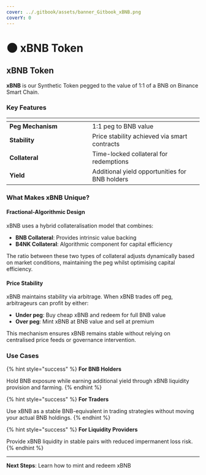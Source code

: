 ```yaml
---
cover: ../.gitbook/assets/banner_Gitbook_xBNB.png
coverY: 0
---
```


# 🌑 xBNB Token

## xBNB Token

**xBNB** is our Synthetic Token pegged to the value of 1:1 of a BNB on Binance Smart Chain.

### Key Features

<table data-header-hidden><thead><tr><th width="200"></th><th></th></tr></thead><tbody><tr><td><strong>Peg Mechanism</strong></td><td>1:1 peg to BNB value</td></tr><tr><td><strong>Stability</strong></td><td>Price stability achieved via smart contracts</td></tr><tr><td><strong>Collateral</strong></td><td>Time-locked collateral for redemptions</td></tr><tr><td><strong>Yield</strong></td><td>Additional yield opportunities for BNB holders</td></tr></tbody></table>

### What Makes xBNB Unique?

#### Fractional-Algorithmic Design

xBNB uses a hybrid collateralisation model that combines:

* **BNB Collateral**: Provides intrinsic value backing
* **B4NK Collateral**: Algorithmic component for capital efficiency

The ratio between these two types of collateral adjusts dynamically based on market conditions, maintaining the peg whilst optimising capital efficiency.

#### Price Stability

xBNB maintains stability via arbitrage. When xBNB trades off peg, arbitrageurs can profit by either:

* **Under peg**: Buy cheap xBNB and redeem for full BNB value
* **Over peg**: Mint xBNB at BNB value and sell at premium

This mechanism ensures xBNB remains stable without relying on centralised price feeds or governance intervention.

### Use Cases

{% hint style="success" %}
**For BNB Holders**

Hold BNB exposure while earning additional yield through xBNB liquidity provision and farming.
{% endhint %}

{% hint style="success" %}
**For Traders**

Use xBNB as a stable BNB-equivalent in trading strategies without moving your actual BNB holdings.
{% endhint %}

{% hint style="success" %}
**For Liquidity Providers**

Provide xBNB liquidity in stable pairs with reduced impermanent loss risk.
{% endhint %}

***

**Next Steps**: Learn how to mint and redeem xBNB
